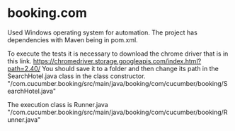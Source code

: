 # booking.com

Used Windows operating system for automation.
The project has dependencies with Maven being in pom.xml.

To execute the tests it is necessary to download the chrome driver that is in this link. https://chromedriver.storage.googleapis.com/index.html?path=2.40/ You should save it to a folder and then change its path in the SearchHotel.java class in the class constructor. "/com.cucumber.booking/src/main/java/booking/com/cucumber/booking/SearchHotel.java"

The execution class is Runner.java "/com.cucumber.booking/src/main/java/booking/com/cucumber/booking/Runner.java"
